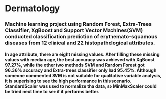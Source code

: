 # Dermatology

### Machine learning project using Random Forest, Extra-Trees Classifier, XgBoost and Support Vector Machines(SVM) conducted classification prediction of erythemato-squamous diseases from 12 clinical and 22 histopathological attributes.

#### In age attribute, there are eight missing values. After filling these missing values with median age, the best accuracy was achieved with XgBoost 97.27%, while the other two methods SVM and Random Forest got 96.36% accuracy and Extra-trees classifier only had 95.45%. Although someone commented SVM is not suitable for qualitative variable analysis, it is superising to see the high performance in this scenario. StandardScaler was used to normalize tha data, so MinMaxScaler could be tried next time to see if it performs better.
